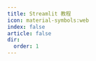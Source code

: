 ```yaml
---
title: Streamlit 教程
icon: material-symbols:web
index: false
article: false
dir:
  order: 1
---
```


<Catalog />
